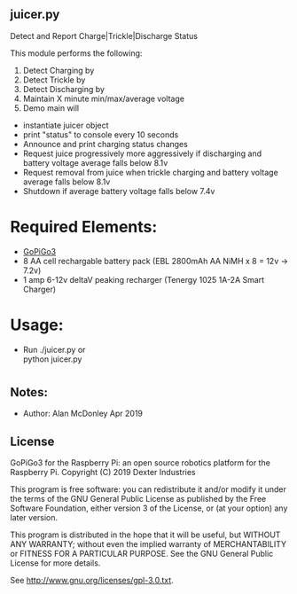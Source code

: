 ## juicer.py </br>   

Detect and Report Charge|Trickle|Discharge Status

This module performs the following:
1) Detect Charging by 
2) Detect Trickle by
3) Detect Discharging by
4) Maintain X minute min/max/average voltage
5) Demo main will 
 - instantiate juicer object
 - print "status" to console every 10 seconds
 - Announce and print charging status changes
 - Request juice progressively more aggressively
       if discharging and battery voltage average falls below 8.1v
 - Request removal from juice when trickle charging 
       and battery voltage average falls below 8.1v 
 - Shutdown if average battery voltage falls below 7.4v

# Required Elements:

- [ GoPiGo3 ](https://www.dexterindustries.com/gopigo3/)
- 8 AA cell rechargable battery pack (EBL 2800mAh AA NiMH x 8 = 12v -> 7.2v)
- 1 amp 6-12v deltaV peaking recharger (Tenergy 1025 1A-2A Smart Charger)

# Usage:
- Run ./juicer.py  or </br>
      python juicer.py

# 

## Notes: 
- Author: Alan McDonley Apr 2019 

## License
GoPiGo3 for the Raspberry Pi: an open source robotics platform for the Raspberry Pi.
Copyright (C) 2019  Dexter Industries

This program is free software: you can redistribute it and/or modify
it under the terms of the GNU General Public License as published by
the Free Software Foundation, either version 3 of the License, or
(at your option) any later version.

This program is distributed in the hope that it will be useful,
but WITHOUT ANY WARRANTY; without even the implied warranty of
MERCHANTABILITY or FITNESS FOR A PARTICULAR PURPOSE.  See the
GNU General Public License for more details.

See <http://www.gnu.org/licenses/gpl-3.0.txt>.
